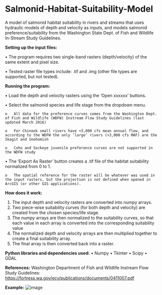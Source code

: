 # Salmonid-Habitat-Suitability-Model
A model of salmonid habitat suitability in rivers and streams that uses hydraulic models of depth and velocity as inputs, and models salmonid preference/suitability from the Washington State Dept. of Fish and Wildlife In-Stream Study Guidelines.

**Setting up the input files:**

  •	The program requires two single-band rasters (depth/velocity) of the same extent and pixel size.
  
  •	Tested raster file types include: .tif and .img (other file types are supported, but not tested).

**Running the program:**

  •	Load the depth and velocity rasters using the ‘Open xxxxxx’ buttons.
  
  •	Select the salmonid species and life stage from the dropdown menu.
  
    o	All data for the preference curves comes from the Washington Dept. of Fish and Wildlife (WDFW) Instream Flow Study Guidelines (last updated March 2016)
    
    o	For Chinook small rivers have <3,000 cfs mean annual flow, and according to the WDFW the only ‘large’ rivers (>3,000 cfs MAF) are the Skagit and Snohomish
    
    o	Coho and Sockeye juvenile preference curves are not supported in the WDFW study
    
  •	The ‘Export As Raster’ button creates a .tif file of the habitat suitability normalized from 0 to 1.
  
    o	The spatial reference for the raster will be whatever was used in the input rasters, but the projection is not defined when opened in ArcGIS (or other GIS applications).
    
**How does it work:**
  1.	The input depth and velocity rasters are converted into numpy arrays.
  2.	Two piece-wise suitability curves (for both depth and velocity) are created from the chosen species/life stage.
  3.	The numpy arrays are then normalized to the suitability curves, so that each value in each array is converted into the corresponding suitability value 
  4.	The normalized depth and velocity arrays are then multiplied together to create a final suitability array.
  5.	The final array is then converted back into a raster.
  
**Python libraries and dependencies used:**
  •	Numpy
  •	Tkinter
  •	Scipy
  •	GDAL
  
**References:**
Washington Department of Fish and Wildlife Instream Flow Study Guidelines:
	https://fortress.wa.gov/ecy/publications/documents/0411007.pdf

**Example:**
![image](https://user-images.githubusercontent.com/60400139/147166605-64fb6e36-b34c-43fa-84ef-ad5efeb1c689.png)

